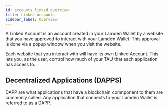 ```yaml
---
id: accounts_linked_overview
title: Linked Accounts
sidebar_label: Overview
---
```


A Linked Account is an account created in your Lamden Wallet by a website that you have approved to interact with your Lamden Wallet.  This approval is done via a popup window when you visit the website.

Each website that you interact with will have its own Linked Account. This lets you, as the user, control how much of your TAU that each application has access to.


## Decentralized Applications (DAPPS)

DAPP are what applications that have a blockchain comnponent to them are commonly called.  Any application that connects to your Lamden Wallet is referred to as a DAPP.
